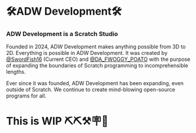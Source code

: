 # 🛠️ADW Development🛠️

### ADW Development is a Scratch Studio

Founded in 2024, ADW Development makes anything possible from 3D to 2D. Everything is possible in ADW Development. It was created by [@SwordFish16](https://scratch.mit.edu/users/SwordFish16/) (Current CEO) and [@DA_FWOGGY_POATO](https://scratch.mit.edu/users/DA_FWOGGY_POATO/) with the purpose of expanding the boundaries of Scratch programming to incomprehensible lengths. 

Ever since it was founded, ADW Development has been expanding, even outside of Scratch. We continue to create mind-blowing open-source programs for all.

# This is WIP ⛏️⛏️⚒️🪧🪮
